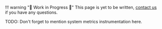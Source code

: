 !!! warning "🚧 Work in Progress 🚧"
    This page is yet to be written, [contact us](../../help.md) if you have any questions.

TODO: Don't forget to mention system metrics instrumentation here.

